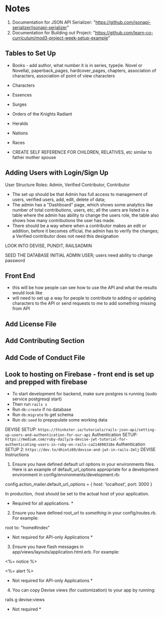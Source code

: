 # Notes

1. Documentation for JSON API Serializer: "https://github.com/jsonapi-serializer/jsonapi-serializer"
2. Documentation for Building out Project: "https://github.com/learn-co-curriculum/mod3-project-week-setup-example"


## Tables to Set Up
- Books - add author, what number it is in series, type(ie. Novel or Novella), paperback_pages, hardcover_pages, chapters, association of characters, association of point of view characters
- Characters
- Essences
- Surges
- Orders of the Knights Radiant
- Heralds
- Nations
- Races

- CREATE SELF REFERENCE FOR CHILDREN, RELATIVES, etc similar to father mother spouse


## Adding Users with Login/Sign Up
User Structure
Roles: Admin, Verified Contributor, Contributor
- The set up should be that Admin has full access to management of users, verified users, add, edit, delete of data;
- The admin has a "Dashboard" page, which shows some analytics like number of total contributions, users, etc; all the users are listed in a table where the admin has ability to change the users role, the table also shows how many contributions the user has made. 
- There should be a way where when a contributor makes an edit or addition, before it becomes official, the admin has to verify the changes; a Verified contributor does not need this designation


LOOK INTO DEVISE, PUNDIT, RAILSADMIN

SEED THE DATABASE INITIAL ADMIN USER; users need ability to change password


## Front End
- this will be how people can see how to use the API and what the results would look like
- will need to set up a way for people to contribute to adding or updating characters to the API or send requests to me to add something missing from API


## Add License File
## Add Contributing Section
## Add Code of Conduct File

## Look to hosting on Firebase - front end is set up and prepped with firebase



- To start development for backend, make sure postgres is running (sudo service postgresql start)
- Then run `rails s` 
- Run `db:create` if no database
- Run `db:migrate` to get schema
- Run `db:seed` to prepopulate some working data



DEVISE SETUP: `https://thinkster.io/tutorials/rails-json-api/setting-up-users-and-authentication-for-our-api`
Authentication SETUP: `https://medium.com/ruby-daily/a-devise-jwt-tutorial-for-authenticating-users-in-ruby-on-rails-ca214898318e`
Authentication SETUP 2: `https://dev.to/dhintz89/devise-and-jwt-in-rails-2mlj`
DEVISE Instructions
1. Ensure you have defined default url options in your environments files. Here is an example of default_url_options appropriate for a development environment in config/environments/development.rb:

config.action_mailer.default_url_options = { host: 'localhost', port: 3000 }

In production, :host should be set to the actual host of your application.
* Required for all applications. *

2. Ensure you have defined root_url to *something* in your config/routes.rb. For example:

root to: "home#index"
     
* Not required for API-only Applications *

3. Ensure you have flash messages in app/views/layouts/application.html.erb. For example:

<p class="notice"><%= notice %></p>
<p class="alert"><%= alert %></p>

* Not required for API-only Applications *

4. You can copy Devise views (for customization) to your app by running:

rails g devise:views

* Not required *